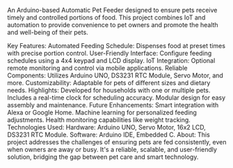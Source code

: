 An Arduino-based Automatic Pet Feeder designed to ensure pets receive timely and controlled portions of food. This project combines IoT and automation to provide convenience to pet owners and promote the health and well-being of their pets.

Key Features:
Automated Feeding Schedule: Dispenses food at preset times with precise portion control.
User-Friendly Interface: Configure feeding schedules using a 4x4 keypad and LCD display.
IoT Integration: Optional remote monitoring and control via mobile applications.
Reliable Components: Utilizes Arduino UNO, DS3231 RTC Module, Servo Motor, and more.
Customizability: Adaptable for pets of different sizes and dietary needs.
Highlights:
Developed for households with one or multiple pets.
Includes a real-time clock for scheduling accuracy.
Modular design for easy assembly and maintenance.
Future Enhancements:
Smart integration with Alexa or Google Home.
Machine learning for personalized feeding adjustments.
Health monitoring capabilities like weight tracking.
Technologies Used:
Hardware: Arduino UNO, Servo Motor, 16x2 LCD, DS3231 RTC Module.
Software: Arduino IDE, Embedded C.
About:
This project addresses the challenges of ensuring pets are fed consistently, even when owners are away or busy. It's a reliable, scalable, and user-friendly solution, bridging the gap between pet care and smart technology.
